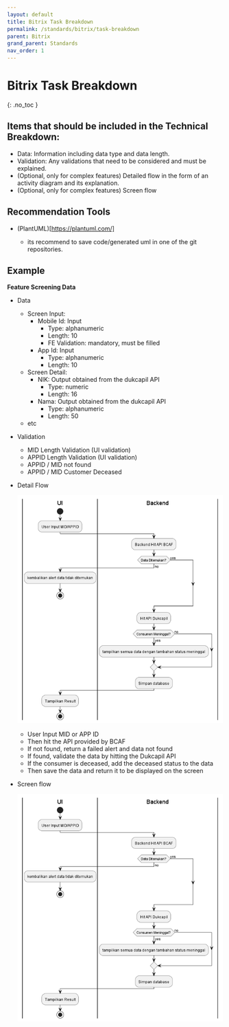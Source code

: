 ```yaml
---
layout: default
title: Bitrix Task Breakdown
permalink: /standards/bitrix/task-breakdown
parent: Bitrix
grand_parent: Standards
nav_order: 1
---
```


# Bitrix Task Breakdown
{: .no_toc }

## Items that should be included in the Technical Breakdown:

- Data: Information including data type and data length.
- Validation: Any validations that need to be considered and must be explained.
- (Optional, only for complex features) Detailed flow in the form of an activity diagram and its explanation.
- (Optional, only for complex features) Screen flow

## Recommendation Tools

- (PlantUML)[https://plantuml.com/]
  
  - its recommend to save code/generated uml in one of the git repositories.



## Example

**Feature Screening Data**

- Data
  - Screen Input: 
    - Mobile Id: Input 
      - Type: alphanumeric 
      - Length: 10 
      - FE Validation: mandatory, must be filled
    - App Id: Input 
      - Type: alphanumeric 
      - Length: 10 
  - Screen Detail: 
    - NIK: Output obtained from the dukcapil API
      - Type: numeric 
      - Length: 16 
    - Nama: Output obtained from the dukcapil API
      - Type: alphanumeric 
      - Length: 50 
  - etc
- Validation
  - MID Length Validation (UI validation)
  - APPID Length Validation (UI validation)
  - APPID / MID not found
  - APPID / MID Customer Deceased
- Detail Flow
  
  ![image](https://github.com/PT-Akar-Inti-Teknologi/ait_development_standard_assets/blob/main/Bitrix/Breakdown/1.png?raw=true)

  - User Input MID or APP ID
  - Then hit the API provided by BCAF
  - If not found, return a failed alert and data not found
  - If found, validate the data by hitting the Dukcapil API
  - If the consumer is deceased, add the deceased status to the data
  - Then save the data and return it to be displayed on the screen
- Screen flow 

  ![image](https://github.com/PT-Akar-Inti-Teknologi/ait_development_standard_assets/blob/main/Bitrix/Breakdown/1.png?raw=true)

